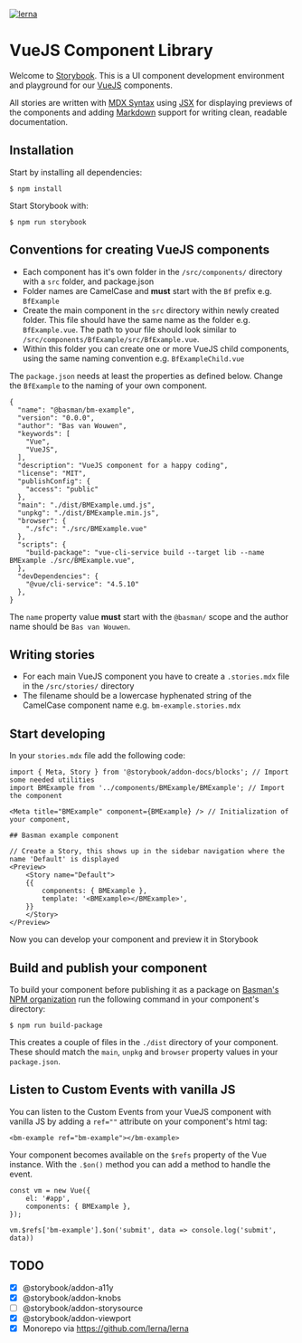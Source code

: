 [![lerna](https://img.shields.io/badge/maintained%20with-lerna-cc00ff.svg)](https://lerna.js.org/)

# VueJS Component Library
Welcome to [Storybook](https://storybook.js.org/). This is a UI component development environment and playground
for our [VueJS](https://vuejs.org/) components.

All stories are written with [MDX Syntax](https://storybook.js.org/docs/formats/mdx-syntax/)
using [JSX](https://reactjs.org/docs/introducing-jsx.html) for displaying previews of the components
and adding [Markdown](https://www.markdownguide.org/getting-started/) support for writing clean, readable documentation.

## Installation
Start by installing all dependencies:

`$ npm install`

Start Storybook with:

`$ npm run storybook`

## Conventions for creating VueJS components
 - Each component has it's own folder in the `/src/components/` directory with a `src` folder, and package.json
 - Folder names are CamelCase and **must** start with the `Bf` prefix e.g. `BfExample`
 - Create the main component in the `src` directory within newly created folder. This file should have the same name as the folder e.g. `BfExample.vue`.
 The path to your file should look similar to `/src/components/BfExample/src/BfExample.vue`.
 - Within this folder you can create one or more VueJS child components, using the same naming convention e.g. `BfExampleChild.vue`

The `package.json` needs at least the properties as defined below. Change the `BfExample` to the naming of your own component.

```
{
  "name": "@basman/bm-example",
  "version": "0.0.0",
  "author": "Bas van Wouwen",
  "keywords": [
    "Vue",
    "VueJS",
  ],
  "description": "VueJS component for a happy coding",
  "license": "MIT",
  "publishConfig": {
    "access": "public"
  },
  "main": "./dist/BMExample.umd.js",
  "unpkg": "./dist/BMExample.min.js",
  "browser": {
    "./sfc": "./src/BMExample.vue"
  },
  "scripts": {
    "build-package": "vue-cli-service build --target lib --name BMExample ./src/BMExample.vue",
  },
  "devDependencies": {
    "@vue/cli-service": "4.5.10"
  },
}
```

The `name` property value **must** start with the `@basman/` scope and the author name should be `Bas van Wouwen`.

## Writing stories
 - For each main VueJS component you have to create a `.stories.mdx` file in the `/src/stories/` directory
 - The filename should be a lowercase hyphenated string of the CamelCase component name e.g. `bm-example.stories.mdx`

## Start developing
In your `stories.mdx` file add the following code:

```
import { Meta, Story } from '@storybook/addon-docs/blocks'; // Import some needed utilities
import BMExample from '../components/BMExample/BMExample'; // Import the component

<Meta title="BMExample" component={BMExample} /> // Initialization of your component,

## Basman example component

// Create a Story, this shows up in the sidebar navigation where the name 'Default' is displayed
<Preview>
    <Story name="Default">
    {{
        components: { BMExample },
        template: '<BMExample></BMExample>',
    }}
    </Story>
</Preview>
```

Now you can develop your component and preview it in Storybook

## Build and publish your component

To build your component before publishing it as a package on [Basman's NPM organization](https://www.npmjs.com/org/basman)
run the following command in your component's directory:

`$ npm run build-package`

This creates a couple of files in the `./dist` directory of your component. These should match the `main`, `unpkg` and `browser` property values in your `package.json`.

## Listen to Custom Events with vanilla JS
You can listen to the Custom Events from your VueJS component with vanilla JS
by adding a `ref=""` attribute on your component's html tag:

```
<bm-example ref="bm-example"></bm-example>
```

Your component becomes available on the `$refs` property of the Vue instance.
With the `.$on()` method you can add a method to handle the event.

```
const vm = new Vue({
    el: '#app',
    components: { BMExample },
});

vm.$refs['bm-example'].$on('submit', data => console.log('submit', data))
```

## TODO
- [x] @storybook/addon-a11y
- [x] @storybook/addon-knobs
- [ ] @storybook/addon-storysource
- [x] @storybook/addon-viewport
- [x] Monorepo via https://github.com/lerna/lerna
